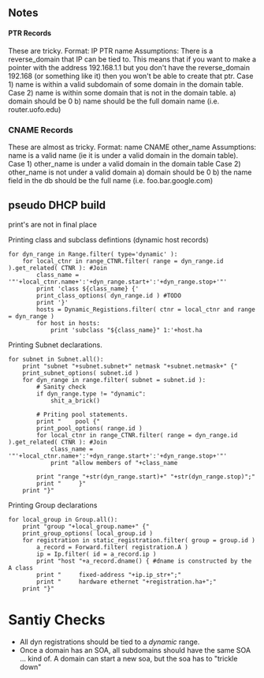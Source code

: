 Notes
-----

#### PTR Records
These are tricky.
Format: IP   PTR   name
Assumptions: There is a reverse_domain that IP can be tied to. This means that if you want to make a
pointer with the address 192.168.1.1 but you don't have the reverse_domain 192.168 (or something like it)
then you won't be able to create that ptr.
Case 1) name is within a valid subdomain of some domain in the domain table.
Case 2) name is within some domain that is not in the domain table.
    a) domain should be 0
    b) name should be the full domain name (i.e. router.uofo.edu)

### CNAME Records
These are almost as tricky.
Format: name    CNAME   other_name
Assumptions: name is a valid name (ie it is under a valid domain in the domain table).
Case 1) other_name is under a valid domain in the domain table
Case 2) other_name is not under a valid domain
    a) domain should be 0
    b) the name field in the db should be the full name (i.e. foo.bar.google.com)

## pseudo DHCP build
print's are not in final place

Printing class and subclass defintions (dynamic host records)

    for dyn_range in Range.filter( type='dynamic' ):
        for local_ctnr in range_CTNR.filter( range = dyn_range.id ).get_related( CTNR ): #Join
            class_name = '"'+local_ctnr.name+':'+dyn_range.start+':'+dyn_range.stop+'"'
            print 'class ${class_name} {'
            print_class_options( dyn_range.id ) #TODO
            print '}'
            hosts = Dynamic_Registions.filter( ctnr = local_ctnr and range = dyn_range )
            for host in hosts:
                print 'subclass "${class_name}" 1:'+host.ha


Printing Subnet declarations.

    for subnet in Subnet.all():
        print "subnet "+subnet.subnet+" netmask "+subnet.netmask+" {"
        print_subnet_options( subnet.id )
        for dyn_range in range.filter( subnet = subnet.id ):
            # Sanity check
            if dyn_range.type != "dynamic":
                shit_a_brick()

            # Priting pool statements.
            print "    pool {"
            print_pool_options( range.id )
            for local_ctnr in range_CTNR.filter( range = dyn_range.id ).get_related( CTNR ): #Join
                class_name = '"'+local_ctnr.name+':'+dyn_range.start+':'+dyn_range.stop+'"'
                print "allow members of "+class_name

            print "range "+str(dyn_range.start)+" "+str(dyn_range.stop)";"
            print "     }"
        print "}"

Printing Group declarations

    for local_group in Group.all():
        print "group "+local_group.name+" {"
        print_group_options( local_group.id )
        for registration in static_registration.filter( group = group.id )
            a_record = Forward.filter( registration.A )
            ip = Ip.filter( id = a_record.ip )
            print "host "+a_record.dname() { #dname is constructed by the A class
            print "     fixed-address "+ip.ip_str+";"
            print "     hardware ethernet "+registration.ha+";"
        print "}"


# Santiy Checks
* All dyn registrations should be tied to a _dynamic_ range.
* Once a domain has an SOA, all subdomains should have the same SOA ... kind of. A domain can start a new soa, but the soa
has to "trickle down"
